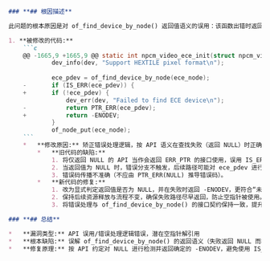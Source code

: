 ```markdown
### **## 根因描述**

此问题的根本原因是对 of_find_device_by_node() 返回值语义的误用：该函数出错时返回 NULL，而非 ERR_PTR。旧代码使用 IS_ERR()/PTR_ERR() 进行错误检测与错误码返回，导致在实际返回 NULL 时不会进入错误分支，后续可能对空指针 ece_pdev 进行使用，或返回不准确的错误码，带来潜在的空指针解引用与错误处理不一致。

1. **被修改的代码:**
    ```c
    @@ -1665,9 +1665,9 @@ static int npcm_video_ece_init(struct npcm_video *video)
    		dev_info(dev, "Support HEXTILE pixel format\n");
    
    		ece_pdev = of_find_device_by_node(ece_node);
    -		if (IS_ERR(ece_pdev)) {
    +		if (!ece_pdev) {
    			dev_err(dev, "Failed to find ECE device\n");
    -			return PTR_ERR(ece_pdev);
    +			return -ENODEV;
    		}
    		of_node_put(ece_node);
    ```
    *   **修改原因:** 矫正错误处理逻辑，按 API 语义在查找失败（返回 NULL）时正确检测并返回一致的错误码，避免 NULL 指针后续被使用。
        *   **旧代码的缺陷:**
            1. 将仅返回 NULL 的 API 当作会返回 ERR_PTR 的接口使用，误用 IS_ERR()/PTR_ERR()。
            2. 当返回值为 NULL 时，错误分支不触发，后续路径可能对 ece_pdev 进行解引用，存在潜在空指针解引用风险。
            3. 错误码传播不准确（不应由 PTR_ERR(NULL) 推导错误码）。
        *   **新代码的修复:**
            1. 改为显式判定返回值是否为 NULL，并在失败时返回 -ENODEV，更符合“未找到设备”的语义。
            2. 保持后续资源释放与流程不变，确保失败路径尽早返回，防止空指针被使用。
            3. 将错误处理与 of_find_device_by_node() 的接口契约保持一致，提升健壮性与可维护性。

### **## 总结**

*   **漏洞类型:** API 误用/错误处理逻辑错误，潜在空指针解引用
*   **根本缺陷:** 误解 of_find_device_by_node() 的返回语义（失败返回 NULL 而非 ERR_PTR），导致错误检测与错误码返回不当
*   **修复原理:** 按 API 约定对 NULL 进行检测并返回确定的 -ENODEV，避免使用 IS_ERR()/PTR_ERR() 于不兼容的接口，防止空指针被后续路径使用
```